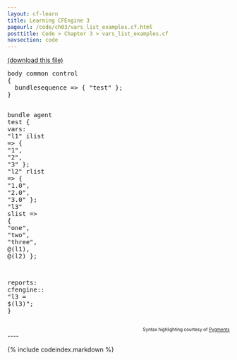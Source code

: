 ```yaml
---
layout: cf-learn
title: Learning CFEngine 3
pageurl: /code/ch03/vars_list_examples.cf.html
posttitle: Code > Chapter 3 > vars_list_examples.cf
navsection: code
---
```


[(download this file)](https://raw.github.com/zzamboni/cf-learn.info/master/src/ch03/vars_list_examples.cf)

<div class="highlight"><pre><span class="k">body</span> <span class="k">common</span> <span class="k">control</span>
<span class="p">{</span>
  <span class="kr">bundlesequence</span> <span class="o">=&gt;</span> <span class="p">{</span> <span class="s">&quot;test&quot;</span> <span class="p">};</span>
<span class="p">}</span>

<span class="k">bundle</span> <span class="k">agent</span> <span class="nf">test</span>
<span class="p">{</span>
  <span class="kd">vars</span><span class="p">:</span>
    <span class="s">&quot;l1&quot;</span> <span class="kr">ilist</span> <span class="o">=&gt;</span> <span class="p">{</span> <span class="s">&quot;1&quot;</span><span class="p">,</span> <span class="s">&quot;2&quot;</span><span class="p">,</span> <span class="s">&quot;3&quot;</span> <span class="p">};</span>
    <span class="s">&quot;l2&quot;</span> <span class="kr">rlist</span> <span class="o">=&gt;</span> <span class="p">{</span> <span class="s">&quot;1.0&quot;</span><span class="p">,</span> <span class="s">&quot;2.0&quot;</span><span class="p">,</span> <span class="s">&quot;3.0&quot;</span> <span class="p">};</span>
    <span class="p">&quot;</span><span class="nv">l3</span><span class="p">&quot;</span> <span class="kt">slist</span> <span class="o">=&gt;</span> <span class="p">{</span> <span class="s">&quot;one&quot;</span><span class="p">,</span> <span class="s">&quot;two&quot;</span><span class="p">,</span> <span class="s">&quot;three&quot;</span><span class="p">,</span> <span class="nv">@(l1)</span><span class="p">,</span> <span class="nv">@(l2)</span> <span class="p">};</span>

  <span class="kd">reports</span><span class="p">:</span>
    <span class="nc">cfengine</span><span class="p">::</span>
      <span class="s">&quot;l3 = </span><span class="si">$(l3)</span><span class="s">&quot;</span><span class="p">;</span>
<span class="p">}</span>
</pre></div>

<div align="right"><font size="-2">Syntax highlighting courtesy of <a href="http://blog.zzamboni.org/cfengine3-lexer-for-pygments">Pygments</a></font></div>
----

{% include codeindex.markdown %}
